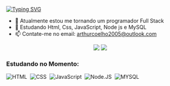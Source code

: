 <!-- Descrição rápida com as letras animadas -->
[![Typing SVG](https://readme-typing-svg.herokuapp.com/?color=8A2BE2&size=35&center=true&vCenter=true&width=1000&lines=Olá,+Meu+nome+é+Arthur+Pereti;Tenho+17+anos;Curso+o+3°+ano+do+Ensino+Médio;Integrado+com+Desenvolvimento+de+Sistemas;No+SESI+SENAI+:%29)](https://git.io/typing-svg)
<!-- Curso+o+3°+ano+do+Ensino+Médio;Integrado+com+Desenvolvimento+de+Sistemas;No+SESI+SENAI -->

<!-- Informarções -->
- 🔭 Atualmente estou me tornando um programador Full Stack
- 🌱 Estudando Html, Css, JavaScript, Node js e MySQL
- 📫 Contate-me no email: arthurcoelho2005@outlook.com

<!-- Gráfico sobre os versionamentos durante o mês -->
<!-- [![Ashutosh's github activity graph](https://github-readme-activity-graph.cyclic.app/graph?username=arthurpereti&bg_color=000000&color=00bfff&line=8a2be2&point=00bfff&area=true&hide_border=true)](https://github.com/ashutosh00710/github-readme-activity-graph) -->

<!-- Estátisticas do Perfil -->
<!-- <div align="center">  
  <img width="49%" height="195px" src="https://github-readme-stats.vercel.app/api?username=arthurpereti&show_icons=true&count_private=true&hide_border=true&title_color=8A2BE2&icon_color=8A2BE2&text_color=00bfff&bg_color=0d1117" alt="Caroline Barbosa github stats" />
  <img width="41%" height="195px" src="https://github-readme-stats.vercel.app/api/top-langs/?username=arthurpereti&layout=compact&hide_border=true&title_color=8A2BE2&text_color=00bfff&bg_color=0d1117" />
</div> -->

<!-- Ícones de Redes Sociais -->
<div align=center> 
  <a href="https://www.instagram.com/arthurpereti/" target="_blank"><img src="https://img.shields.io/badge/-Instagram-%23E4405F?style=for-the-badge&logo=instagram&logoColor=white" target="_blank"></a>
<!--   <a href = "mailto:arthurcoelho2005@gmail.com?subject=Me%20interessei%20no%20seu%20trabalho%20Arthur"><img src="https://img.shields.io/badge/-Gmail-%23333?style=for-the-badge&logo=gmail&logoColor=white" target="_blank"></a> -->
  <a href="https://www.linkedin.com/in/arthurpereti" target="_blank"><img src="https://img.shields.io/badge/-LinkedIn-%230077B5?style=for-the-badge&logo=linkedin&logoColor=white" target="_blank"></a> 
</div>

<!-- Ícones das minhas habilidades -->
### Estudando no Momento:
![HTML](https://img.shields.io/badge/HTML5-0D1117?style=for-the-badge&logo=html5&logoColor=E34F26)&nbsp;
![CSS](https://img.shields.io/badge/-CSS-0D1117?style=for-the-badge&logo=CSS3&logoColor=1572B6&labelColor=0D1117)&nbsp;
![JavaScript](https://img.shields.io/badge/-JavaScript-0D1117?style=for-the-badge&logo=javascript&labelColor=0D1117)&nbsp;
![Node.JS](https://img.shields.io/badge/-Node.JS-0D1117?style=for-the-badge&logo=node.js&labelColor=0D1117&textColor=0D1117)&nbsp;
![MYSQL](https://img.shields.io/badge/MySQL-0D1117?style=for-the-badge&logo=mysql&logoColor=white)&nbsp;
